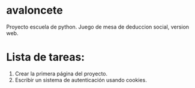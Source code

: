 # avaloncete
Proyecto escuela de python. Juego de mesa de deduccion social, version web. 

# Lista de tareas:

1. Crear la primera página del proyecto.
2. Escribir un sistema de autenticación usando cookies.
